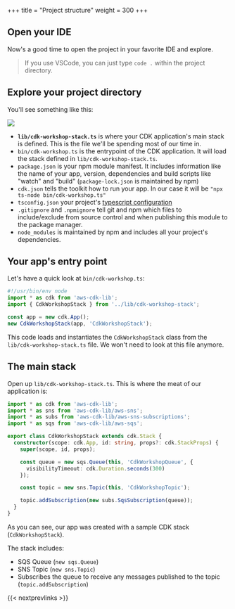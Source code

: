 +++
title = "Project structure"
weight = 300
+++

## Open your IDE

Now's a good time to open the project in your favorite IDE and explore.

> If you use VSCode, you can just type `code .` within the project directory.

## Explore your project directory

You'll see something like this:

![](./structure.png)

* __`lib/cdk-workshop-stack.ts`__ is where your CDK application's main stack is defined.
  This is the file we'll be spending most of our time in.
* `bin/cdk-workshop.ts` is the entrypoint of the CDK application. It will load
  the stack defined in `lib/cdk-workshop-stack.ts`.
* `package.json` is your npm module manifest. It includes information like the
  name of your app, version, dependencies and build scripts like "watch" and
  "build" (`package-lock.json` is maintained by npm)
* `cdk.json` tells the toolkit how to run your app. In our case it will be
  `"npx ts-node bin/cdk-workshop.ts"`
* `tsconfig.json` your project's [typescript
  configuration](https://www.typescriptlang.org/docs/handbook/tsconfig-json.html)
* `.gitignore` and `.npmignore` tell git and npm which files to include/exclude
  from source control and when publishing this module to the package manager.
* `node_modules` is maintained by npm and includes all your project's
  dependencies.

## Your app's entry point

Let's have a quick look at `bin/cdk-workshop.ts`:

```js
#!/usr/bin/env node
import * as cdk from 'aws-cdk-lib';
import { CdkWorkshopStack } from '../lib/cdk-workshop-stack';

const app = new cdk.App();
new CdkWorkshopStack(app, 'CdkWorkshopStack');
```

This code loads and instantiates the `CdkWorkshopStack` class from the
`lib/cdk-workshop-stack.ts` file. We won't need to look at this file anymore.

## The main stack

Open up `lib/cdk-workshop-stack.ts`. This is where the meat of our application
is:

```ts
import * as cdk from 'aws-cdk-lib';
import * as sns from 'aws-cdk-lib/aws-sns';
import * as subs from 'aws-cdk-lib/aws-sns-subscriptions';
import * as sqs from 'aws-cdk-lib/aws-sqs';

export class CdkWorkshopStack extends cdk.Stack {
  constructor(scope: cdk.App, id: string, props?: cdk.StackProps) {
    super(scope, id, props);

    const queue = new sqs.Queue(this, 'CdkWorkshopQueue', {
      visibilityTimeout: cdk.Duration.seconds(300)
    });

    const topic = new sns.Topic(this, 'CdkWorkshopTopic');

    topic.addSubscription(new subs.SqsSubscription(queue));
  }
}
```

As you can see, our app was created with a sample CDK stack
(`CdkWorkshopStack`).

The stack includes:

- SQS Queue (`new sqs.Queue`)
- SNS Topic (`new sns.Topic`)
- Subscribes the queue to receive any messages published to the topic (`topic.addSubscription`)

{{< nextprevlinks >}}